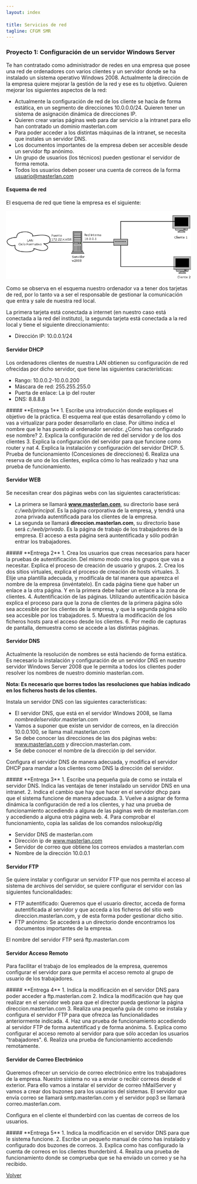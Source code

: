 ```yaml
---
layout: index

title: Servicios de red 
tagline: CFGM SMR
---
```

### Proyecto 1: Configuración de un servidor Windows Server

Te han contratado como administrador de redes en una empresa que posee una red de ordenadores con varios clientes y un servidor donde se ha instalado un sistema operativo Windows 2008. Actualmente la dirección de la empresa quiere mejorar la gestión de la red y ese es tu objetivo. Quieren mejorar los siguientes aspectos de la red:

* Actualmente la configuración de red de los cliente se hacía de forma estática, en un segmento de direcciones 10.0.0.0/24. Quieren tener un sistema de asignación dinámica de direcciones IP.
* Quieren crear varias páginas web para dar servicio a la intranet para ello han contratado un dominio masterlan.com
* Para poder acceder a los distintas máquinas de la intranet, se necesita que instales un servidor DNS.
* Los documentos importantes de la empresa deben ser accesible desde un servidor ftp anónimo.
* Un grupo de usuarios (los técnicos) pueden gestionar el servidor de forma remota.
* Todos los usuarios deben poseer una cuenta de correos de la forma usuario@masterlan.com

#### Esquema de red

El esquema de red que tiene la empresa es el siguiente:

![Esquema de red](img/esquema_red.png)

Como se observa en el esquema nuestro ordenador va a tener dos tarjetas de red, por lo tanto va a ser el
responsable de gestionar la comunicación que entra y sale de nuestra red local.

La primera tarjeta está conectada a internet (en nuestro caso está conectada a la red del instituto), la segunda tarjeta está conectada a la red local y tiene el siguiente direccionamiento:

* Dirección IP: 10.0.0.1/24

#### Servidor DHCP

Los ordenadores clientes de nuestra LAN obtienen su configuración de red ofrecidas por dicho servidor, que tiene las siguientes características:

* Rango: 10.0.0.2-10.0.0.200
* Máscara de red: 255.255.255.0 
* Puerta de enlace: La ip del router
* DNS: 8.8.8.8

<div class='ejercicios' markdown='1'>
##### **Entrega 1**
1. Escribe una introducción donde expliques el objetivo de la práctica. El esquema real que estás desarrollando y cómo lo vas a virtualizar para poder desarrollarlo en clase. Por último indica el nombre que le has puesto al ordenador servidor. ¿Cómo has configurado ese nombre?
2. Explica la configuración de red del servidor y de los dos clientes
3. Explica la configuración del servidor para que funcione como router y nat
4. Explica la instalación y configuración del servidor DHCP.
5. Prueba de funcionamiento (Concesiones de direcciones)
6. Realiza una reserva de uno de los clientes, explica cómo lo has realizado y haz una prueba de funcionamiento.
</div>

#### Servidor WEB

Se necesitan crear dos páginas webs con las siguientes características:

* La primera se llamará **www.masterlan.com**, su directorio base será *c:/web/principal*. Es la página corporativa de la empresa, y tendrá una zona privada autentificada para los clientes de la empresa.
* La segunda se llamará **direccion.masterlan.com**, su directorio base será *c:/web/privado*. Es la página de trabajo de los trabajadores de la empresa. El acceso a esta página será auntentificada y sólo podrán entrar los trabajadores.


<div class='ejercicios' markdown='1'>
##### **Entrega 2**
1. Crea los usuarios que creas necesarios para hacer la pruebas de autentificación. Del mismo modo crea los grupos que vas a necesitar. Explica el proceso de creación de usuario y grupos.
2. Crea los dos sitios virtuales, explica el proceso de creación de hosts virtuales.
3. Elije una plantilla adecuada, y modifícala de tal manera que aparezca el nombre de la empresa (invéntatelo). En cada página tiene que haber un enlace a la otra página. Y en la primera debe haber un enlace a la zona de clientes.
4. Autentificación de las páginas. Utilizando autentificación básica explica el proceso para que la zona de clientes de la primera página sólo sea accesible por los clientes de la empresa, y que la segunda página sólo sea accesible por los trabajadores.
5. Muestra la modificación de los ficheros hosts para el acceso desde los clientes.
6. Por medio de capturas de pantalla, demuestra como se accede a las distintas páginas.
</div>

#### Servidor DNS

Actualmente la resolución de nombres se está haciendo de forma estática. Es necesario la instalación y configuración de un servidor DNS en nuestro servidor Windows Server 2008 que le permita a todos los clientes poder resolver los nombres de nuestro dominio masterlan.com.

**Nota: Es necesario que borres todos las resoluciones que habías indicado en los ficheros hosts de los clientes.**

Instala un servidor DNS con las siguientes características:

* El servidor DNS, que está en el servidor Windows 2008, se llama *nombredelservidor*.masterlan.com
* Vamos a suponer que existe un servidor de correos, en la dirección 10.0.0.100, se llama mail.masterlan.com
* Se debe conocer las direcciones de las dos páginas webs: www.masterlan.com y direccion.masterlan.com.
* Se debe conocer el nombre de la dirección ip del servidor.

Configura el servidor DNS de manera adecuada, y modifica el servidor DHCP para mandar a los clientes como DNS la dirección del servidor.

<div class='ejercicios' markdown='1'>
##### **Entrega 3**
1. Escribe una pequeña guía de como se instala el servidor DNS. Indica las ventajas de tener instalado un servidor DNS en una intranet.
2. Indica el cambio que hay que hacer en el servidor dhcp para que el sistema funcione de manera adecuada.
3. Vuelve a asignar de forma dinámica la configuración de red a los clientes, y haz una prueba de funcionamiento accediendo a alguna de las páginas web de masterlan.com y accediendo a alguna otra página web.
4. Para comprobar el funcionamiento, copia las salidas de los comandos nslookup/dig 

* Servidor DNS de masterlan.com 
* Dirección ip de www.masterlan.com
* Servidor de correo que obtiene los correos enviados a masterlan.com 
* Nombre de la dirección 10.0.0.1
</div>

#### Servidor FTP

Se quiere instalar y configurar un servidor FTP que nos permita el acceso al sistema de archivos del servidor, se quiere configurar el servidor con las siguientes funcionalidades:

* FTP autentificado: Queremos que el usuario director, acceda de forma autentificada al servidor y que acceda a los ficheros del sitio web direccion.masterlan.com, y de esta forma poder gestionar dicho sitio.
* FTP anónimo: Se accederá a un directorio donde encontramos los documentos importantes de la empresa.

El nombre del servidor FTP será ftp.masterlan.com

#### Servidor Acceso Remoto

Para facilitar el trabajo de los empleados de la empresa, queremos configurar el servidor para que permita el acceso remoto al grupo de usuario de los trabajadores.

<div class='ejercicios' markdown='1'>
##### **Entrega 4**
1. Indica la modificación en el servidor DNS para poder acceder a ftp.masterlan.com
2. Indica la modificación que hay que realizar en el servidor web para que el director pueda gestionar la página direccion.masterlan.com
3. Realiza una pequeña guía de como se instala y configura el servidor FTP para que ofrezca las funcionalidades anteriormente indicada.
4. Haz una prueba de funcionamiento accediendo al servidor FTP de forma autentificad y de forma anónima.
5. Explica como configurar el acceso remoto al servidor para que sólo accedan los usuarios "trabajadores".
6. Realiza una prueba de funcionamiento accediendo remotamente.
</div>

#### Servidor de Correo Electrónico

Queremos ofrecer un servicio de correo electrónico entre los trabajadores de la empresa. Nuestro sistema no va a enviar o recibir correos desde el exterior. Para ello vamos a instalar el servidor de correo hMailServer y vamos a crear dos buzones para los usuarios del sistemas. El servidor que envía correo se llamará smtp.masterlan.com y el servidor pop3 se llamará correo.masterlan.com.

Configura en el cliente el thunderbird con las cuentas de correos de los usuarios.

<div class='ejercicios' markdown='1'>
##### **Entrega 5**
1. Indica la modificación en el servidor DNS para que le sistema funcione.
2. Escribe un pequeño manual de cómo has instalado y configurado dos buzones de correos.
3. Explica como has configurado la cuenta de correos en los clientes thunderbird.
4. Realiza una prueba de funcionamiento donde se comprueba que se ha enviado un correo y se ha recibido.
</div>

[Volver](index)